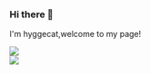 ### Hi there 👋
<p>I'm hyggecat,welcome to my page!</p>

<div class="wrapper">
  <div calss="one"><img src="https://github-readme-stats.vercel.app/api/top-langs/?username=anuraghazra&layout=compact&title_color=FE428E&text_color=A9FEF7&bg_color=141321"></div>
  <div class="two"><img src="https://github-readme-stats.vercel.app/api?username=hyggecat&show_icons=true&theme=radical"></div>
</div>


